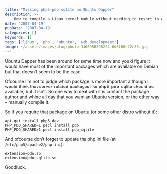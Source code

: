 ```yaml
---
title: "Missing php5-pdo-sqlite on Ubuntu Dapper"
description: >-
    How to compile a Linux kernel module without needing to resort to a full Linux kernel compilation process
date: '2007-04-19'
pubDate: '2007-04-19'
categories: []
keywords: []
tags: ['linux', 'php', 'ubuntu', 'web development']
image: ~/assets/images/blog/photo-1468956398224-6d6f66e22c35.jpg
---
```


Ubuntu Dapper has been around for some time now and you’d figure it would have most of the important packages which are available on Debian but that doesn’t seem to be the case.

Ofcourse I’m not to judge which package is more important although I would think that server-related packages like php5-pdo-sqlite should be available, but it isn’t. So one way to deal with it is contact the package author and whine all day that you want an Ubuntu version, or the other way – manually compile it.

So if you require that package on Ubuntu
(or some other distro without it):

```
apt-get install php5-dev
PHP_PDO_SHARED=1 pecl install pdo
PHP_PDO_SHARED=1 pecl install pdo_sqlite
```

And ofcourse don’t forget to update the php.ini file (at `/etc/php5/apache2/php.ini`):

```
extension=pdo.so
extension=pdo_sqlite.so
```

Goodluck.

